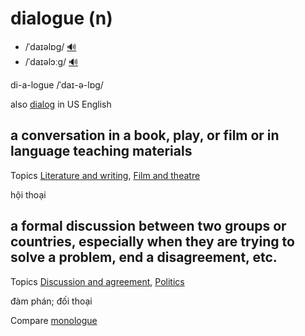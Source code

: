 # dialogue (n)

- /ˈdaɪəlɒɡ/ [🔊](https://www.oxfordlearnersdictionaries.com/media/english/uk_pron/d/dia/dialo/dialogue__gb_1.mp3)
- /ˈdaɪəlɔːɡ/ [🔊](https://www.oxfordlearnersdictionaries.com/media/english/us_pron/d/dia/dialo/dialogue__us_1_rr.mp3)

di-a-logue /ˈdaɪ-ə-lɒɡ/

also [dialog]() in US English

## a conversation in a book, play, or film or in language teaching materials

Topics [Literature and writing](../topics/literature-and-writing.md#literature--writing), [Film and theatre](../topics/film-and-theatre.md#film--theatre)

hội thoại

## a formal discussion between two groups or countries, especially when they are trying to solve a problem, end a disagreement, etc.

Topics [Discussion and agreement](../topics/discussion-and-agreement.md#discussion--agreement), [Politics](../topics/politics.md#politics)

đàm phán; đối thoại

Compare [monologue]()